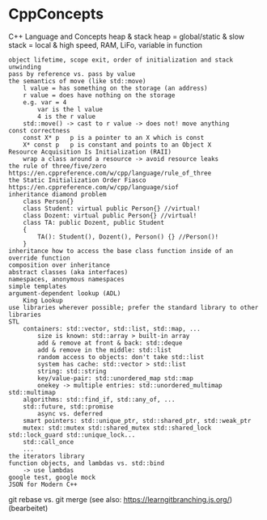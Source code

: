 # CppConcepts
C++ Language and Concepts
	heap & stack
		heap = global/static & slow
		stack = local & high speed, RAM, LiFo, variable in function
		
	object lifetime, scope exit, order of initialization and stack unwinding
	pass by reference vs. pass by value
	the semantics of move (like std::move)
		l value = has something on the storage (an address)
		r value = does have nothing on the storage
		e.g. var = 4
			var is the l value
			4 is the r value
		std::move() -> cast to r value -> does not! move anything
	const correctness
		const X* p   p is a pointer to an X which is const
		X* const p   p is constant and points to an Object X
	Resource Acquisition Is Initialization (RAII)
		wrap a class around a resource -> avoid resource leaks
	the rule of three/five/zero https://en.cppreference.com/w/cpp/language/rule_of_three
	the Static Initialization Order Fiasco https://en.cppreference.com/w/cpp/language/siof
	inheritance diamond problem
		class Person{}
		class Student: virtual public Person{} //virtual!
		class Dozent: virtual public Person{} //virtual!
		class TA: public Dozent, public Student
		{
			TA(): Student(), Dozent(), Person() {} //Person()!
		}
	inheritance how to access the base class function inside of an override function
	composition over inheritance
	abstract classes (aka interfaces)
	namespaces, anonymous namespaces
	simple templates
	argument-dependent lookup (ADL)
		King Lookup
	use libraries wherever possible; prefer the standard library to other libraries
	STL
		containers: std::vector, std::list, std::map, ...
			size is known: std::array > built-in array
			add & remove at front & back: std::deque
			add & remove in the middle: std::list
			random access to objects: don't take std::list
			system has cache: std::vector > std::list
			string: std::string
			key/value-pair: std::unordered_map std::map
			onekey -> multiple entries: std::unordered_multimap std::multimap
		algorithms: std::find_if, std::any_of, ...
		std::future, std::promise
			async vs. deferred
		smart pointers: std::unique_ptr, std::shared_ptr, std::weak_ptr
		mutex: std::mutex std::shared_mutex std::shared_lock std::lock_guard std::unique_lock...
		std::call_once
		...
	the iterators library
	function objects, and lambdas vs. std::bind
		-> use lambdas
	google test, google mock
	JSON for Modern C++
git
	rebase vs. git merge
		(see also: https://learngitbranching.js.org/) (bearbeitet) 
